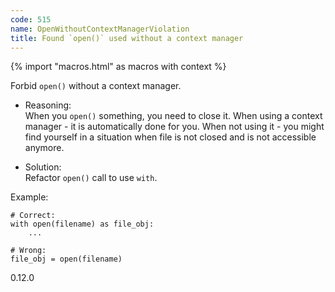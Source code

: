 ```yaml
---
code: 515
name: OpenWithoutContextManagerViolation
title: Found `open()` used without a context manager
---
```


{% import "macros.html" as macros with context %}

Forbid `open()` without a context manager.

  - Reasoning:  
    When you `open()` something, you need to close it. When using a
    context manager - it is automatically done for you. When not using
    it - you might find yourself in a situation when file is not closed
    and is not accessible anymore.

  - Solution:  
    Refactor `open()` call to use `with`.

Example:

    # Correct:
    with open(filename) as file_obj:
        ...
    
    # Wrong:
    file_obj = open(filename)

<div class="versionadded">

0.12.0

</div>